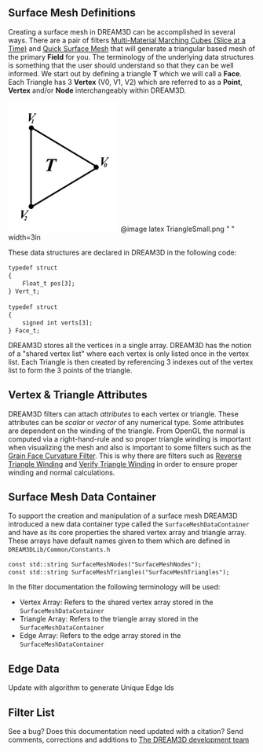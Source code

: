 
## Surface Mesh Definitions
Creating a surface mesh in DREAM3D can be accomplished in several ways. There are a pair of filters [Multi-Material Marching Cubes (Slice at a Time)](#m3cslicebyslice) and [Quick Surface Mesh](#quicksurfacemesh) that will generate a triangular based mesh of the primary **Field** for you. The terminology of the underlying data structures is something that the user should understand so that they can be well informed. We start out by defining a triangle **T**  which we will call a  **Face**. Each Triangle has 3 **Vertex** (V0, V1, V2) which are  referred to as a **Point**, **Vertex** and/or **Node** interchangeably within DREAM3D.

![Triangle or Face](TriangleSmall.png)
@image latex TriangleSmall.png " " width=3in


These data structures are declared in DREAM3D in the following code:

    typedef struct
    {
        Float_t pos[3];
    } Vert_t;

    typedef struct
    {
        signed int verts[3];
    } Face_t;

DREAM3D stores all the vertices in a single array. DREAM3D has the notion of a "shared vertex list" where each vertex is only listed once in the vertex list. Each Triangle is then created by referencing 3 indexes out of the vertex list to form the 3 points of the triangle.

## Vertex & Triangle Attributes
DREAM3D filters can attach _attributes_ to each vertex or triangle. These attributes can be _scalar_ or _vector_ of any numerical type. Some attributes are dependent on the winding of the triangle. From OpenGL the normal is computed via a right-hand-rule and so proper triangle winding is important when visualizing the mesh and also is important to some filters such as the [Grain Face Curvature Filter](#grainfacecurvaturefilter). This is why there are filters such as [Reverse Triangle Winding](#reversetrianglewinding) and [Verify Triangle Winding](#verifytrianglewinding) in order to ensure proper winding and normal calculations.

## Surface Mesh Data Container
To support the creation and manipulation of a surface mesh DREAM3D introduced a new data container type called the ``SurfaceMeshDataContainer`` and have as its core properties the shared vertex array and triangle array. These arrays have default names given to them which are defined in ``DREAM3DLib/Common/Constants.h``

    const std::string SurfaceMeshNodes("SurfaceMeshNodes");
    const std::string SurfaceMeshTriangles("SurfaceMeshTriangles");

In the filter documentation the following terminology will be used:

+ Vertex Array: Refers to the shared vertex array stored in the ``SurfaceMeshDataContainer``
+ Triangle Array:  Refers to the triangle array stored in the ``SurfaceMeshDataContainer``
+ Edge Array: Refers to the edge array stored in the ``SurfaceMeshDataContainer``


## Edge Data
 Update with algorithm to generate Unique Edge Ids

## Filter List ##

See a bug? Does this documentation need updated with a citation? Send comments, corrections and additions to [The DREAM3D development team](mailto:dream3d@bluequartz.net?subject=Documentation%20Correction)

